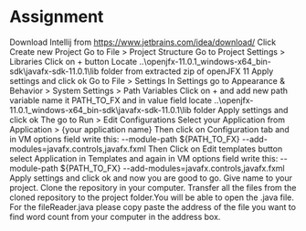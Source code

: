 # Assignment
Download Intellij from https://www.jetbrains.com/idea/download/ 
Click Create new Project
Go to File > Project Structure
Go to Project Settings > Libraries
Click on + button
Locate ..\openjfx-11.0.1_windows-x64_bin-sdk\javafx-sdk-11.0.1\lib folder from extracted zip of openJFX 11
Apply settings and click ok
Go to File > Settings
In Settings go to Appearance & Behavior > System Settings > Path Variables
Click on + and add new path variable name it PATH_TO_FX and in value field locate ..\openjfx-11.0.1_windows-x64_bin-sdk\javafx-sdk-11.0.1\lib folder
Apply settings and click ok
The go to Run > Edit Configurations
Select your Application from Application > {your application name}
Then click on Configuration tab and in VM options field write this: --module-path ${PATH_TO_FX} --add-modules=javafx.controls,javafx.fxml
Then Click on Edit templates button select Application in Templates and again in VM options field write this: --module-path ${PATH_TO_FX} --add-modules=javafx.controls,javafx.fxml
Apply settings and click ok and now you are good to go.
Give name to your project.
Clone the repository in your computer.
Transfer all the files from the cloned repository to the project folder.You will be able to open the .java file.
For the fileReader.java please copy paste the address of the file you want to find word count from your computer in the address box.
